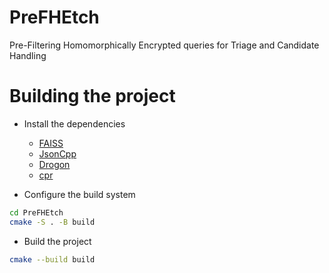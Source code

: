 # PreFHEtch

Pre-Filtering Homomorphically Encrypted queries for Triage and Candidate Handling

# Building the project

- Install the dependencies

  - [FAISS](https://github.com/facebookresearch/faiss/blob/main/INSTALL.md)
  - [JsonCpp](https://github.com/open-source-parsers/jsoncpp)
  - [Drogon](https://github.com/drogonframework/drogon)
  - [cpr](https://github.com/libcpr/cpr)

- Configure the build system

```bash
cd PreFHEtch
cmake -S . -B build
```

- Build the project

```bash
cmake --build build
```
